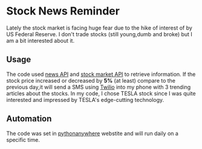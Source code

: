 # Stock News Reminder 
Lately the stock market is facing huge fear due to the hike of interest of by US Federal Reserve.
I don't trade stocks (still young,dumb and broke) but I am a bit interested about it.

## Usage
The code used [news API](https://newsapi.org/) and [stock market API](https://www.alphavantage.co/) to retrieve information.
If the stock price increased or decreased by **5%** (at least) compare to the previous day,it will send a SMS using [Twilio](https://www.twilio.com/) into my phone with 3 trending articles about the stocks.
In my code, I chose TESLA stock since I was quite interested and impressed by TESLA's edge-cutting technology.

## Automation
The code was set in [pythonanywhere](https://www.pythonanywhere.com/user/wei489/) webstite and will run daily on a specific time.
